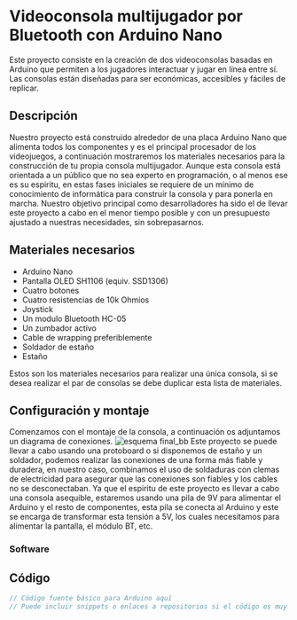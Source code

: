 # Videoconsola multijugador por Bluetooth con Arduino Nano

Este proyecto consiste en la creación de dos videoconsolas basadas en Arduino que permiten a los jugadores interactuar y jugar en línea entre sí. Las consolas están diseñadas para ser económicas, accesibles y fáciles de replicar.

## Descripción

Nuestro proyecto está construido alrededor de una placa Arduino Nano que alimenta todos los componentes y es el principal procesador de los videojuegos, a continuación mostraremos los materiales necesarios para la construcción de tu propia consola multijugador. Aunque esta consola está orientada a un público que no sea experto en programación, o al menos ese es su espiritu, en estas fases iniciales se requiere de un mínimo de conocimiento de informática para construir la consola y para ponerla en marcha.
Nuestro objetivo principal como desarrolladores ha sido el de llevar este proyecto a cabo en el menor tiempo posible y con un presupuesto ajustado a nuestras necesidades, sin sobrepasarnos.

## Materiales necesarios

- Arduino Nano
- Pantalla OLED SH1106 (equiv. SSD1306)
- Cuatro botones
- Cuatro resistencias de 10k Ohmios
- Joystick
- Un modulo Bluetooth HC-05
- Un zumbador activo
- Cable de wrapping preferiblemente
- Soldador de estaño
- Estaño

Estos son los materiales necesarios para realizar una única consola, si se desea realizar el par de consolas se debe duplicar esta lista de materiales.

## Configuración y montaje

Comenzamos con el montaje de la consola, a continuación os adjuntamos un diagrama de conexiones.
![esquema final_bb](https://github.com/pabloMartinGit/SEyTR_GII-G13-Consola_Arduino/assets/48807058/955f667d-6f7f-4055-a114-51614a3d26b5)
Este proyecto se puede llevar a cabo usando una protoboard o si disponemos de estaño y un soldador, podemos realizar las conexiones de una forma más fiable y duradera, en nuestro caso, combinamos el uso de soldaduras con clemas de electricidad para asegurar que las conexiones son fiables y los cables no se desconectaban.
Ya que el espiritu de este proyecto es llevar a cabo una consola asequible, estaremos usando una pila de 9V para alimentar el Arduino y el resto de componentes, esta pila se conecta al Arduino y este se encarga de transformar esta tensión a 5V, los cuales necesitamos para alimentar la pantalla, el módulo BT, etc.

### Software




## Código

```cpp
// Código fuente básico para Arduino aquí
// Puede incluir snippets o enlaces a repositorios si el código es muy largo
